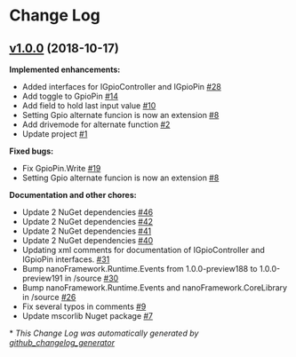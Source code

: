 # Change Log

## [v1.0.0](https://github.com/nanoframework/lib-Windows.Devices.Gpio/tree/v1.0.0) (2018-10-17)
**Implemented enhancements:**

- Added interfaces for IGpioController and IGpioPin  [\#28](https://github.com/nanoframework/lib-Windows.Devices.Gpio/pull/28)
- Add toggle to GpioPin [\#14](https://github.com/nanoframework/lib-Windows.Devices.Gpio/pull/14)
- Add field to hold last input value [\#10](https://github.com/nanoframework/lib-Windows.Devices.Gpio/pull/10)
- Setting Gpio alternate funcion is now an extension [\#8](https://github.com/nanoframework/lib-Windows.Devices.Gpio/pull/8)
- Add drivemode for alternate function [\#2](https://github.com/nanoframework/lib-Windows.Devices.Gpio/pull/2)
- Update project [\#1](https://github.com/nanoframework/lib-Windows.Devices.Gpio/pull/1)

**Fixed bugs:**

- Fix GpioPin.Write [\#19](https://github.com/nanoframework/lib-Windows.Devices.Gpio/pull/19)
- Setting Gpio alternate funcion is now an extension [\#8](https://github.com/nanoframework/lib-Windows.Devices.Gpio/pull/8)

**Documentation and other chores:**

- Update 2 NuGet dependencies [\#46](https://github.com/nanoframework/lib-Windows.Devices.Gpio/pull/46)
- Update 2 NuGet dependencies [\#42](https://github.com/nanoframework/lib-Windows.Devices.Gpio/pull/42)
- Update 2 NuGet dependencies [\#41](https://github.com/nanoframework/lib-Windows.Devices.Gpio/pull/41)
- Update 2 NuGet dependencies [\#40](https://github.com/nanoframework/lib-Windows.Devices.Gpio/pull/40)
- Updating xml comments for documentation of IGpioController and IGpioPin interfaces. [\#31](https://github.com/nanoframework/lib-Windows.Devices.Gpio/pull/31)
- Bump nanoFramework.Runtime.Events from 1.0.0-preview188 to 1.0.0-preview191 in /source [\#30](https://github.com/nanoframework/lib-Windows.Devices.Gpio/pull/30)
- Bump nanoFramework.Runtime.Events and nanoFramework.CoreLibrary in /source [\#26](https://github.com/nanoframework/lib-Windows.Devices.Gpio/pull/26)
- Fix several typos in comments [\#9](https://github.com/nanoframework/lib-Windows.Devices.Gpio/pull/9)
- Update mscorlib Nuget package [\#7](https://github.com/nanoframework/lib-Windows.Devices.Gpio/pull/7)



\* *This Change Log was automatically generated by [github_changelog_generator](https://github.com/skywinder/Github-Changelog-Generator)*